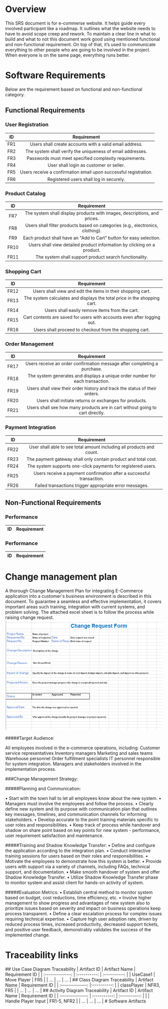 # Overview
This SRS document is for e-commerse website. It helps guide every involved participant like a roadmap. It outlines what the website needs to have to avoid scope creep and rework. To maintain a clear line in what to build and what to not this document work good using mentioned functional and non-functional requirement. On top of that, it’s used to communicate everything to other people who are going to be involved in the project. When everyone is on the same page, everything runs better.
# Software Requirements
Below are the requirement based on functional and non-functional category.
## Functional Requirements
### User Registration
| ID | Requirement |
| :-------------: | :----------: |
| FR1 |Users shall create accounts with a valid email address. |
| FR2 |The system shall verify the uniqueness of email addresses. |
| FR3 |Passwords must meet specified complexity requirements. |
| FR4 |User shall login as customer or seller. |
| FR5 |Users receive a confirmation email upon successful registration. |
| FR6 |Registered users shall log in securely. |

### Product Catalog
| ID | Requirement |
| :-------------: | :----------: |
| FR7 |The system shall display products with images, descriptions, and prices. |
| FR8 |Users shall filter products based on categories (e.g., electronics, clothing). |
| FR9 |Each product shall have an "Add to Cart" button for easy selection. |
| FR10 |Users shall view detailed product information by clicking on a product. |
| FR11 |The system shall support product search functionality. |

### Shopping Cart
| ID | Requirement |
| :-------------: | :----------: |
| FR12 |Users shall view and edit the items in their shopping cart. |
| FR13 |The system calculates and displays the total price in the shopping cart. |
| FR14 |Users shall easily remove items from the cart. |
| FR15 |Cart contents are saved for users with accounts even after logging out. |
| FR16 |Users shall proceed to checkout from the shopping cart. |

### Order Management
| ID | Requirement |
| :-------------: | :----------: |
| FR17 |Users receive an order confirmation message after completing a purchase. |
| FR18 |The system generates and displays a unique order number for each transaction. |
| FR19 |Users shall view their order history and track the status of their orders. |
| FR20 |Users shall initiate returns or exchanges for products. |
| FR21 |Users shall see how many products are in cart without going to cart directly. |

### Payment Integration
| ID | Requirement |
| :-------------: | :----------: |
| FR22 |User shall able to see total amount including all products and count. |
| FR23 |The payment gateway shall only contain product and total cost. |
| FR24 |The system supports one-click payments for registered users. |
| FR25 |Users receive a payment confirmation after a successful transaction. |
| FR26 |Failed transactions trigger appropriate error messages. |


## Non-Functional Requirements
### Performance
| ID | Requirement |
| :-------------: | :----------: |


### Performance
| ID | Requirement |
| :-------------: | :----------: |

# Change management plan
A thorough Change Management Plan for integrating E-Commerce application into a customer's business environment is described in this document. To guarantee a seamless and effective implementation, it covers important areas such training, integration with current systems, and problem solving.
The attached excel sheet is to follow the process while raising change request.
    ![Alt text](ChangeRequestForm-1.png)

#####Target Audience:

All employees involved in the e-commerce operations, including:
Customer service representatives
Inventory managers
Marketing and sales teams
Warehouse personnel
Order fulfillment specialists
IT personnel responsible for system integration.
Managers and stakeholders involved in the implementation process.

###Change Management Strategy:

#####Planning and Communication:

•	Start with the town hall to let all employees know about the new system.
•	Managers must involve the employees and follow the process.
•	Clearly define new system and its purpose with communication plan that outlines key messages, timelines, and communication channels for informing stakeholders.
•	Develop accurate to the point training materials specific to user roles and responsibilities.
•	Keep track of process while handover and shadow on share point based on key points for new system - performance, user requirement satisfaction and maintenance.

#####Training and Shadow Knowledge Transfer:
•	Define and configure the application according to the integration plan.
•	Conduct interactive training sessions for users based on their roles and responsibilities.
•	Motivate the employees to demonstrate how this system is better.
•	Provide users with support via a variety of channels, including FAQs, technical support, and documentation.
•	Make smooth handover of system and offer Shadow Knowledge Transfer.
•	Utilize Shadow Knowledge Transfer phase to monitor system and assist client for hands-on activity of system.


#####Evaluation Metrics:
•	Establish central method to monitor system based on budget, cost reductions, time efficiency, etc.
•	Involve higher management to show progress and advantages of new system also to prioritize issues based on severity and impact on business operations keep process transparent.
•	Define a clear escalation process for complex issues requiring technical expertise.
•	Capture high user adoption rate, driven by reduced process times, increased productivity, decreased support tickets, and positive user feedback, demonstrably validates the success of the implemented change.


# Traceability links
<Description of this section>
## Use Case Diagram Traceability
| Artifact ID | Artifact Name | Requirement ID |
| :-------------: | :----------: | :----------: |
| UseCase1 | Move Player | FR5 |
| … | … | … |
## Class Diagram Traceability
| Artifact Name | Requirement ID |
| :-------------: |:----------: |
| classPlayer | NFR3, FR5 |
| … | … | … |
## Activity Diagram Traceability
<In this case, it makes more sense (I think, feel free to disagree) to link
to the file and to those requirements impacted>
| Artifact ID | Artifact Name | Requirement ID |
| :-------------: | :----------: | :----------: |
| <filename> | Handle Player Input | FR1-5, NFR2 |
| … | … | … |
# Software Artifacts
<Describe the purpose of this section